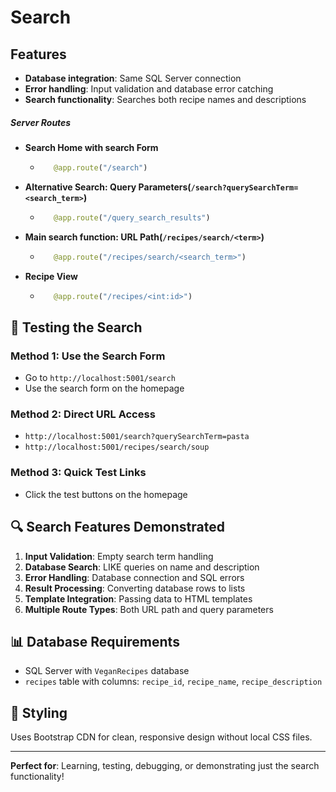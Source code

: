# Search 

## Features
- **Database integration**: Same SQL Server connection
- **Error handling**: Input validation and database error catching
- **Search functionality**: Searches both recipe names and descriptions

##### Server Routes
- **Search Home with search Form** 
   -  ```python 
         @app.route("/search")
      ```
- **Alternative Search: Query Parameters(`/search?querySearchTerm=<search_term>`)**
   -  ```python 
         @app.route("/query_search_results")
      ```
- **Main search function: URL Path(`/recipes/search/<term>`)**
   -  ```python 
         @app.route("/recipes/search/<search_term>") 
      ```
- **Recipe View**
   -  ```python 
         @app.route("/recipes/<int:id>") 
      ```


## 🧪 Testing the Search

### Method 1: Use the Search Form
- Go to `http://localhost:5001/search`
- Use the search form on the homepage

### Method 2: Direct URL Access
- `http://localhost:5001/search?querySearchTerm=pasta`
- `http://localhost:5001/recipes/search/soup`

### Method 3: Quick Test Links
- Click the test buttons on the homepage

## 🔍 Search Features Demonstrated

1. **Input Validation**: Empty search term handling
2. **Database Search**: LIKE queries on name and description  
3. **Error Handling**: Database connection and SQL errors
4. **Result Processing**: Converting database rows to lists
5. **Template Integration**: Passing data to HTML templates
6. **Multiple Route Types**: Both URL path and query parameters

## 📊 Database Requirements

- SQL Server with `VeganRecipes` database
- `recipes` table with columns: `recipe_id`, `recipe_name`, `recipe_description`

## 🎨 Styling

Uses Bootstrap CDN for clean, responsive design without local CSS files.

---

**Perfect for**: Learning, testing, debugging, or demonstrating just the search functionality!